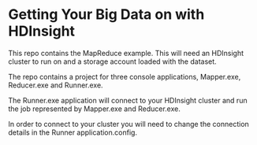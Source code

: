 Getting Your Big Data on with HDInsight
=======================================

This repo contains the MapReduce example. This will need an HDInsight cluster to run on and a 
storage account loaded with the dataset.

The repo contains a project for three console applications, Mapper.exe, Reducer.exe and Runner.exe.

The Runner.exe application will connect to your HDInsight cluster and run the job represented by 
Mapper.exe and Reducer.exe.

In order to connect to your cluster you will need to change the connection details in the Runner
application.config.
